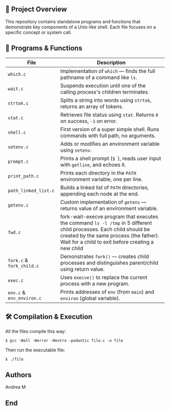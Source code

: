 ## 📁 Project Overview

This repository contains standalone programs and functions that demonstrate key components of a Unix-like shell. Each file focuses on a specific concept or system call.

## 🔧 Programs & Functions

| File | Description |
|------|-------------|
| `which.c` | Implementation of `which` — finds the full pathname of a command like `ls`. |
| `wait.c` | Suspends execution until one of the calling process's children terminates. |
| `strtok.c` | Splits a string into words using `strtok`, returns an array of tokens. |
| `stat.c` | Retrieves file status using `stat`. Returns `0` on success, `-1` on error. |
| `shell.c` | First version of a super simple shell. Runs commands with full path, no arguments. |
| `setenv.c` | Adds or modifies an environment variable using `setenv`. |
| `prompt.c` | Prints a shell prompt (`$ `), reads user input with `getline`, and echoes it. |
| `print_path.c` | Prints each directory in the `PATH` environment variable, one per line. |
| `path_linked_list.c` | Builds a linked list of `PATH` directories, appending each node at the end. |
| `getenv.c` | Custom implementation of `getenv` — returns value of an environment variable. |
| `fwd.c` | fork-wait-execve program that executes the command `ls -l /tmp` in 5 different child processes. Each child should be created by the same process (the father). Wait for a child to exit before creating a new child |
| `fork.c` & `fork_child.c` | Demonstrates `fork()` — creates child processes and distinguishes parent/child using return value. |
| `exec.c` | Uses `execve()` to replace the current process with a new program. |
| `env.c` & `env_environ.c` | Prints addresses of `env` (from `main`) and `environ` (global variable). |

## 🛠️ Compilation & Execution
All the files compile this way:

	$ gcc -Wall -Werror -Wextra -pedantic file.c -o file

Then run the executable file:

	$ ./file

## Authors
Andrea M 

## End
